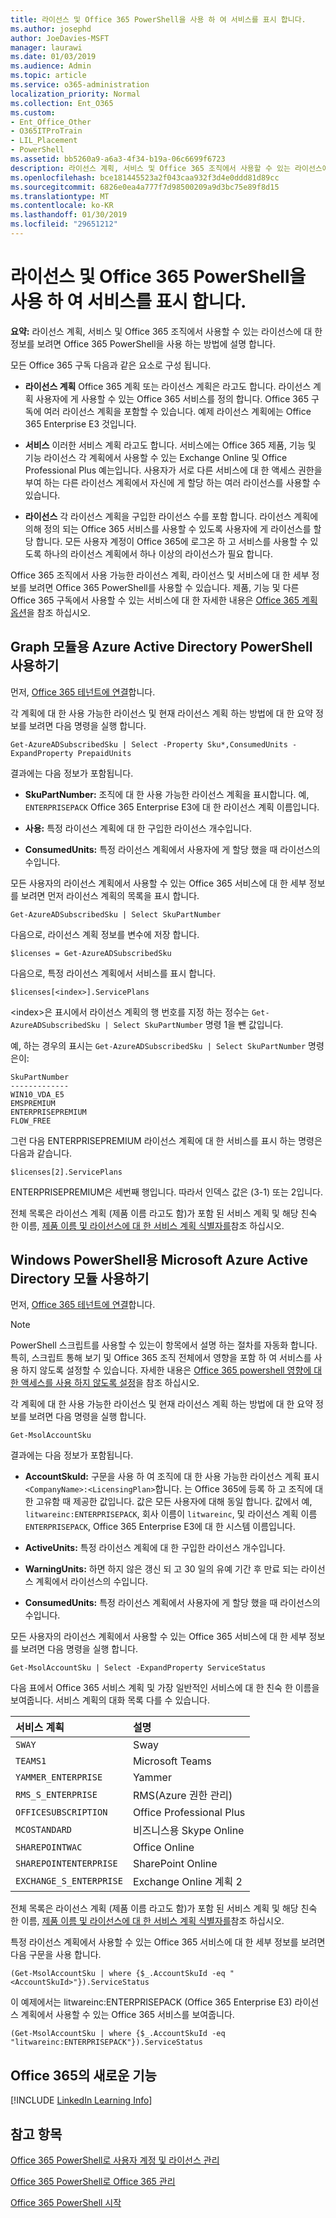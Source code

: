 ```yaml
---
title: 라이선스 및 Office 365 PowerShell을 사용 하 여 서비스를 표시 합니다.
ms.author: josephd
author: JoeDavies-MSFT
manager: laurawi
ms.date: 01/03/2019
ms.audience: Admin
ms.topic: article
ms.service: o365-administration
localization_priority: Normal
ms.collection: Ent_O365
ms.custom:
- Ent_Office_Other
- O365ITProTrain
- LIL_Placement
- PowerShell
ms.assetid: bb5260a9-a6a3-4f34-b19a-06c6699f6723
description: 라이선스 계획, 서비스 및 Office 365 조직에서 사용할 수 있는 라이선스에 대 한 정보를 보려면 Office 365 PowerShell을 사용 하는 방법에 설명 합니다.
ms.openlocfilehash: bce181445523a2f043caa932f3d4e0ddd81d89cc
ms.sourcegitcommit: 6826e0ea4a777f7d98500209a9d3bc75e89f8d15
ms.translationtype: MT
ms.contentlocale: ko-KR
ms.lasthandoff: 01/30/2019
ms.locfileid: "29651212"
---
```

# <a name="view-licenses-and-services-with-office-365-powershell"></a>라이선스 및 Office 365 PowerShell을 사용 하 여 서비스를 표시 합니다.

**요약:** 라이선스 계획, 서비스 및 Office 365 조직에서 사용할 수 있는 라이선스에 대 한 정보를 보려면 Office 365 PowerShell을 사용 하는 방법에 설명 합니다.
  
모든 Office 365 구독 다음과 같은 요소로 구성 됩니다.

- **라이선스 계획** Office 365 계획 또는 라이선스 계획은 라고도 합니다. 라이선스 계획 사용자에 게 사용할 수 있는 Office 365 서비스를 정의 합니다. Office 365 구독에 여러 라이선스 계획을 포함할 수 있습니다. 예제 라이선스 계획에는 Office 365 Enterprise E3 것입니다.
    
- **서비스** 이러한 서비스 계획 라고도 합니다. 서비스에는 Office 365 제품, 기능 및 기능 라이선스 각 계획에서 사용할 수 있는 Exchange Online 및 Office Professional Plus 예는입니다. 사용자가 서로 다른 서비스에 대 한 액세스 권한을 부여 하는 다른 라이선스 계획에서 자신에 게 할당 하는 여러 라이선스를 사용할 수 있습니다.
    
- **라이선스** 각 라이선스 계획을 구입한 라이선스 수를 포함 합니다. 라이선스 계획에 의해 정의 되는 Office 365 서비스를 사용할 수 있도록 사용자에 게 라이선스를 할당 합니다. 모든 사용자 계정이 Office 365에 로그온 하 고 서비스를 사용할 수 있도록 하나의 라이선스 계획에서 하나 이상의 라이선스가 필요 합니다.
    
Office 365 조직에서 사용 가능한 라이선스 계획, 라이선스 및 서비스에 대 한 세부 정보를 보려면 Office 365 PowerShell를 사용할 수 있습니다. 제품, 기능 및 다른 Office 365 구독에서 사용할 수 있는 서비스에 대 한 자세한 내용은 [Office 365 계획 옵션](https://go.microsoft.com/fwlink/p/?LinkId=691147)을 참조 하십시오.


## <a name="use-the-azure-active-directory-powershell-for-graph-module"></a>Graph 모듈용 Azure Active Directory PowerShell 사용하기

먼저, [Office 365 테넌트에 연결](connect-to-office-365-powershell.md#connect-with-the-azure-active-directory-powershell-for-graph-module)합니다.
  
각 계획에 대 한 사용 가능한 라이선스 및 현재 라이선스 계획 하는 방법에 대 한 요약 정보를 보려면 다음 명령을 실행 합니다.
  
```
Get-AzureADSubscribedSku | Select -Property Sku*,ConsumedUnits -ExpandProperty PrepaidUnits
```

결과에는 다음 정보가 포함됩니다.
  
- **SkuPartNumber:** 조직에 대 한 사용 가능한 라이선스 계획을 표시합니다. 예, `ENTERPRISEPACK` Office 365 Enterprise E3에 대 한 라이선스 계획 이름입니다.
    
- **사용:** 특정 라이선스 계획에 대 한 구입한 라이선스 개수입니다.
    
- **ConsumedUnits:** 특정 라이선스 계획에서 사용자에 게 할당 했을 때 라이선스의 수입니다.
    
모든 사용자의 라이선스 계획에서 사용할 수 있는 Office 365 서비스에 대 한 세부 정보를 보려면 먼저 라이선스 계획의 목록을 표시 합니다.

````
Get-AzureADSubscribedSku | Select SkuPartNumber
````

다음으로, 라이선스 계획 정보를 변수에 저장 합니다.

````
$licenses = Get-AzureADSubscribedSku
````

다음으로, 특정 라이선스 계획에서 서비스를 표시 합니다.

````
$licenses[<index>].ServicePlans
````

\<index>은 표시에서 라이선스 계획의 행 번호를 지정 하는 정수는 `Get-AzureADSubscribedSku | Select SkuPartNumber` 명령 1을 뺀 값입니다.

예, 하는 경우의 표시는 `Get-AzureADSubscribedSku | Select SkuPartNumber` 명령은이:

````
SkuPartNumber
-------------
WIN10_VDA_E5
EMSPREMIUM
ENTERPRISEPREMIUM
FLOW_FREE
````

그런 다음 ENTERPRISEPREMIUM 라이선스 계획에 대 한 서비스를 표시 하는 명령은 다음과 같습니다.

````
$licenses[2].ServicePlans
````

ENTERPRISEPREMIUM은 세번째 행입니다. 따라서 인덱스 값은 (3-1) 또는 2입니다.

전체 목록은 라이선스 계획 (제품 이름 라고도 함)가 포함 된 서비스 계획 및 해당 친숙 한 이름, [제품 이름 및 라이선스에 대 한 서비스 계획 식별자를](https://docs.microsoft.com/azure/active-directory/users-groups-roles/licensing-service-plan-reference)참조 하십시오.

## <a name="use-the-microsoft-azure-active-directory-module-for-windows-powershell"></a>Windows PowerShell용 Microsoft Azure Active Directory 모듈 사용하기

먼저, [Office 365 테넌트에 연결](connect-to-office-365-powershell.md#connect-with-the-microsoft-azure-active-directory-module-for-windows-powershell)합니다.

>[!Note]
>PowerShell 스크립트를 사용할 수 있는이 항목에서 설명 하는 절차를 자동화 합니다. 특히, 스크립트 통해 보기 및 Office 365 조직 전체에서 영향을 포함 하 여 서비스를 사용 하지 않도록 설정할 수 있습니다. 자세한 내용은 [Office 365 powershell 영향에 대 한 액세스를 사용 하지 않도록 설정](disable-access-to-sway-with-office-365-powershell.md)을 참조 하십시오.
>
    
각 계획에 대 한 사용 가능한 라이선스 및 현재 라이선스 계획 하는 방법에 대 한 요약 정보를 보려면 다음 명령을 실행 합니다.
  
```
Get-MsolAccountSku
```

결과에는 다음 정보가 포함됩니다.
  
- **AccountSkuId:** 구문을 사용 하 여 조직에 대 한 사용 가능한 라이선스 계획 표시 `<CompanyName>:<LicensingPlan>`합니다.  _<CompanyName>_ 는 Office 365에 등록 하 고 조직에 대 한 고유함 때 제공한 값입니다. _<LicensingPlan>_ 값은 모든 사용자에 대해 동일 합니다. 값에서 예, `litwareinc:ENTERPRISEPACK`, 회사 이름이 `litwareinc`, 및 라이선스 계획 이름 `ENTERPRISEPACK`, Office 365 Enterprise E3에 대 한 시스템 이름입니다.
    
- **ActiveUnits:** 특정 라이선스 계획에 대 한 구입한 라이선스 개수입니다.
    
- **WarningUnits:** 하면 하지 않은 갱신 되 고 30 일의 유예 기간 후 만료 되는 라이선스 계획에서 라이선스의 수입니다.
    
- **ConsumedUnits:** 특정 라이선스 계획에서 사용자에 게 할당 했을 때 라이선스의 수입니다.
    
모든 사용자의 라이선스 계획에서 사용할 수 있는 Office 365 서비스에 대 한 세부 정보를 보려면 다음 명령을 실행 합니다.
  
```
Get-MsolAccountSku | Select -ExpandProperty ServiceStatus
```

다음 표에서 Office 365 서비스 계획 및 가장 일반적인 서비스에 대 한 친숙 한 이름을 보여줍니다. 서비스 계획의 대화 목록 다를 수 있습니다. 
  
|**서비스 계획**|**설명**|
|:-----|:-----|
| `SWAY` <br/> |Sway  <br/> |
| `TEAMS1` <br/> |Microsoft Teams  <br/> |
| `YAMMER_ENTERPRISE` <br/> |Yammer  <br/> |
| `RMS_S_ENTERPRISE` <br/> |RMS(Azure 권한 관리)  <br/> |
| `OFFICESUBSCRIPTION` <br/> |Office Professional Plus  <br/> |
| `MCOSTANDARD` <br/> |비즈니스용 Skype Online  <br/> |
| `SHAREPOINTWAC` <br/> |Office Online  <br/> |
| `SHAREPOINTENTERPRISE` <br/> |SharePoint Online  <br/> |
| `EXCHANGE_S_ENTERPRISE` <br/> |Exchange Online 계획 2  <br/> |
   
전체 목록은 라이선스 계획 (제품 이름 라고도 함)가 포함 된 서비스 계획 및 해당 친숙 한 이름, [제품 이름 및 라이선스에 대 한 서비스 계획 식별자를](https://docs.microsoft.com/azure/active-directory/users-groups-roles/licensing-service-plan-reference)참조 하십시오.

특정 라이선스 계획에서 사용할 수 있는 Office 365 서비스에 대 한 세부 정보를 보려면 다음 구문을 사용 합니다.
  
```
(Get-MsolAccountSku | where {$_.AccountSkuId -eq "<AccountSkuId>"}).ServiceStatus
```

이 예제에서는 litwareinc:ENTERPRISEPACK (Office 365 Enterprise E3) 라이선스 계획에서 사용할 수 있는 Office 365 서비스를 보여줍니다.
  
```
(Get-MsolAccountSku | where {$_.AccountSkuId -eq "litwareinc:ENTERPRISEPACK"}).ServiceStatus
```


## <a name="new-to-office-365"></a>Office 365의 새로운 기능

[!INCLUDE [LinkedIn Learning Info](../common/office/linkedin-learning-info.md)]
   
## <a name="see-also"></a>참고 항목


[Office 365 PowerShell로 사용자 계정 및 라이선스 관리](manage-user-accounts-and-licenses-with-office-365-powershell.md)
  
[Office 365 PowerShell로 Office 365 관리](manage-office-365-with-office-365-powershell.md)
  
[Office 365 PowerShell 시작](getting-started-with-office-365-powershell.md)
